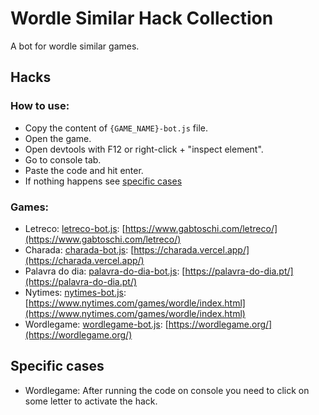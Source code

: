 # Wordle Similar Hack Collection

A bot for wordle similar games.

## Hacks

### How to use:
- Copy the content of `{GAME_NAME}-bot.js` file.
- Open the game.
- Open devtools with F12 or right-click + "inspect element".
- Go to console tab.
- Paste the code and hit enter.
- If nothing happens see [specific cases](#specific-cases)

### Games:

- Letreco: [letreco-bot.js](letreco-bot.js): [https://www.gabtoschi.com/letreco/](https://www.gabtoschi.com/letreco/)
- Charada: [charada-bot.js](charada-bot.js): [https://charada.vercel.app/](https://charada.vercel.app/)
- Palavra do dia: [palavra-do-dia-bot.js](palavra-do-dia-bot.js): [https://palavra-do-dia.pt/](https://palavra-do-dia.pt/)
- Nytimes: [nytimes-bot.js](nytimes-bot.js): [https://www.nytimes.com/games/wordle/index.html](https://www.nytimes.com/games/wordle/index.html)
- Wordlegame: [wordlegame-bot.js](wordlegame-bot.js): [https://wordlegame.org/](https://wordlegame.org/)

## Specific cases

- Wordlegame: After running the code on console you need to click on some letter to activate the hack.
